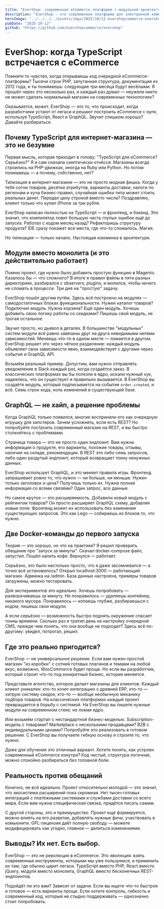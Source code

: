 ```yaml
---
title: "EverShop: современная eCommerce платформа с модульной архитектурой на TypeScript"
description: "EverShop — это современная платформа для электронной коммерции с использованием TypeScript, GraphQL и React."
heroImage: "../../../../assets/imgs/2025/10/12-evershopcommerce-evershop.webp"
pubDate: "2025-10-12"
github: "https://github.com/evershopcommerce/evershop"
---
```


<!-- [68.49, 87] > [0, 79] -->

# EverShop: когда TypeScript встречается с eCommerce

Помните то чувство, когда открываешь код очередной eCommerce-платформы? Тысячи строк PHP, запутанная структура, документация из 2012 года, и ты понимаешь: следующие три месяца будут весёлыми. Я прошёл через это несколько раз, и каждый раз думал — неужели никто не может сделать нормальный магазин на современных технологиях?

Оказывается, может. EverShop — это то, что происходит, когда разработчики устают от легаси и решают построить eCommerce с нуля, используя TypeScript, React и GraphQL. Звучит слишком хорошо? Давайте разбираться.

## Почему TypeScript для интернет-магазина — это не безумие

Первая мысль, которая приходит в голову: "TypeScript для eCommerce? Серьёзно?" Я и сам сначала скептически отнёсся. Магазины всегда строились на PHP-движках, иногда на Ruby или Python. Но потом понимаешь — а почему, собственно, нет?

Типизация в интернет-магазине — это не просто модная фишка. Когда у тебя сотни товаров, десятки атрибутов, варианты доставки, налоги по регионам и куча бизнес-правил, случайная ошибка типа может стоить реальных денег. Передал цену строкой вместо числа? Поздравляю, клиент только что купил iPhone за три рубля.

EverShop написан полностью на TypeScript — и фронтенд, и бэкенд. Это значит, что компилятор ловит большую часть глупых ошибок ещё до запуска. Работал с кодом месяц назад? Рефакторишь структуру продукта? IDE сразу покажет все места, где что-то сломалось. Магия.

Но типизация — только начало. Настоящая изюминка в архитектуре.

## Модули вместо монолита (и это действительно работает)

Помню проект, где нужно было добавить простую функцию в Magento. Казалось бы — что сложного? В итоге я правил файлы в пяти разных директориях, разбирался с observers, plugins, и молился, чтобы ничего не сломать в процессе. Три дня на "простую" задачу.

EverShop пошёл другим путём. Здесь всё построено на модулях — самодостаточных блоках функциональности. Нужен каталог товаров? Подключил модуль. Нужна корзина? Ещё один модуль. Хочешь добавить свою логику работы со скидками? Пишешь свой модуль, не трогая остальное.

Звучит просто, но дьявол в деталях. В большинстве "модульных" систем модули всё равно завязаны друг на друга невидимыми нитями зависимостей. Меняешь что-то в одном месте — ломается в другом. EverShop решает это через чёткое разделение: каждый модуль объявляет свои зависимости явно, взаимодействует с другими через события и GraphQL API.

Возьмём реальный пример. Допустим, вам нужно отправлять уведомление в Slack каждый раз, когда создаётся заказ. В классических платформах вы бы полезли в ядро, искали нужный хук, надеялись, что он существует и правильно вызывается. В EverShop вы создаёте модуль, который подписывается на событие `order.created`, и всё. Семь строк кода, ноль изменений в существующей базе.

## GraphQL — не хайп, а решение проблемы

Когда GraphQL только появился, многие восприняли его как очередную игрушку для хипстеров. Зачем усложнять, если есть REST? Но попробуйте построить современный магазин на REST, и вы быстро столкнётесь с проблемами.

Страница товара — это не просто один эндпоинт. Вам нужна информация о продукте, его варианты, похожие товары, отзывы, наличие на складе, рекомендации. В REST это либо семь запросов, либо один раздутый эндпоинт, который возвращает тонну ненужных данных.

EverShop использует GraphQL, и это меняет правила игры. Фронтенд запрашивает ровно то, что нужно — ни больше, ни меньше. Нужен только заголовок и цена? Получишь только их. Нужна полная информация со всеми связями? Один запрос, все данные.

Но самое крутое — это расширяемость. Добавили новый модуль с рейтингом товаров? Он просто расширяет GraphQL схему, добавляя новые поля. Фронтенд может их использовать без изменения существующих запросов. Это как Lego — собираешь из блоков то, что нужно.

## Две Docker-команды до первого запуска

Теория — это хорошо, но что на практике? Я решил проверить обещание про "запуск за минуты". Скачал docker-compose файл, запустил. Пошёл налить кофе. Вернулся — работает.

Серьёзно, это было настолько просто, что я даже засомневался — а точно всё установилось? Открыл localhost:3000 — работающий магазин. Админка на /admin. База данных настроена, примеры товаров загружены, можно тестировать.

Для экспериментов это идеально. Хочешь попробовать — разворачиваешь за минуту. Не понравилось — удаляешь контейнер, никакого мусора. Понравилось — копаешь глубже, разбираешься с кодом, пишешь свои модули.

А если серьёзно — возможность быстро поднять окружение спасает тонны времени. Сколько раз я тратил день на настройку очередной CMS, прежде чем понять, что она вообще не подходит? Здесь всё по-другому: увидел, потрогал, решил.

## Где это реально пригодится?

EverShop — не универсальное решение. Если вам нужен простой магазин "из коробки" с сотней готовых плагинов и темами на любой вкус, возможно, WooCommerce будет проще. Но если вы разработчик, который строит что-то под конкретный бизнес, история меняется.

Представьте агентство, которое делает магазины для клиентов. Каждый клиент уникален: кто-то хочет интеграцию с древней ERP, кто-то — хитрую систему скидок, кто-то — вообще необычную механику подбора товаров. На классических платформах каждый проект превращается в борьбу с системой. На EverShop вы пишете нужные модули на современном стеке, не ломая ядро.

Или возьмём стартап с нестандартной бизнес-моделью. Subscription-модель с товарами? Marketplace с несколькими продавцами? B2B с индивидуальными ценами? Попробуйте это реализовать в готовом решении. С EverShop вы получаете гибкую основу и строите то, что нужно.

Даже для обучения это отличный вариант. Хотите понять, как устроен современный eCommerce изнутри? Код чистый, структура логичная, можно спокойно разбираться без головной боли.

## Реальность против обещаний

Конечно, не всё идеально. Проект относительно молодой — это значит, что экосистема расширений пока скромная. Нет тысяч готовых интеграций с платёжными системами и службами доставки со всего мира. Если вам нужна специфическая связка, придётся писать самим.

С другой стороны, это и преимущество. Проект ещё формируется, можно влиять на его развитие, добавлять нужные фичи, участвовать в комьюнити. GPL-лицензия даёт полную свободу — можете модифицировать как угодно, главное — делиться изменениями.

## Выводы? Их нет. Есть выбор.

EverShop — это не революция в eCommerce. Это эволюция: взять современные инструменты, которыми мы уже пользуемся, и применить их там, где обычно царит легаси. TypeScript вместо PHP, React вместо jQuery, модули вместо монолита, GraphQL вместо бесконечных REST-эндпоинтов.

Подойдёт ли это вам? Зависит от задачи. Если вы ищете что-то быстрое и готовое — есть варианты проще. Если хотите контроль, гибкость и современный код, который не стыдно поддерживать — однозначно стоит попробовать.
